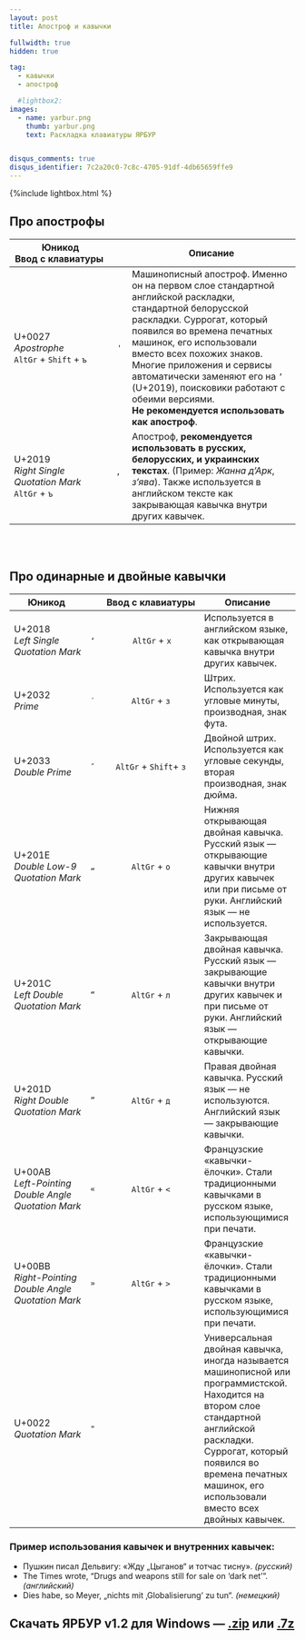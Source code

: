 ```yaml
---
layout: post
title: Апостроф и кавычки

fullwidth: true
hidden: true

tag:
  - кавычки
  - апостроф

  #lightbox2:
images:
  - name: yarbur.png
    thumb: yarbur.png
    text: Раскладка клавиатуры ЯРБУР


disqus_comments: true
disqus_identifier: 7c2a20c0-7c8c-4705-91df-4db65659ffe9
---
```


{%include lightbox.html %}

## Про апострофы

 Юникод<br>Ввод c клавиатуры |   | Описание
-------                                        |    :----:|-----
U+0027<br>_Apostrophe_<br>`AltGr` + `Shift` + `ъ`| `'` | Машинописный апостроф. Именно он на первом слое стандартной английской раскладки, стандартной белорусской раскладки. Суррогат, который появился во времена печатных машинок, его использовали вместо всех похожих знаков. Многие приложения и сервисы автоматически заменяют его на `’` (U+2019), поисковики работают с обеими версиями.<br>**Не рекомендуется использовать как апостроф**.
U+2019<br>_Right Single Quotation Mark_<br>`AltGr` + `ъ`| `’` |       Апостроф, **рекомендуется использовать в русских, белорусских, и украинских текстах**. (Пример: *Жанна д’Арк*, *з’ява*). Также используется в английском тексте как закрывающая кавычка внутри других кавычек.

<br><br>


## Про одинарные и двойные кавычки

 Юникод |  |Ввод с клавиатуры  | Описание
-------| -----|                :----:      |-----
U+2018<br> _Left Single Quotation Mark_                 | `‘` | `AltGr` + `х`          | Используется в английском языке, как открывающая кавычка внутри других кавычек.
U+2032<br> _Prime_                                      | `′`| `AltGr` + `з`          | Штрих. Используется как угловые минуты, производная, знак фута.
U+2033<br> _Double Prime_                               | `″` | `AltGr` + `Shift`+ `з` | Двойной штрих. Используется как угловые секунды, вторая производная, знак дюйма.
U+201E<br> _Double Low-9 Quotation Mark_             | `„` | `AltGr` + `о`          | Нижняя открывающая двойная кавычка. Русский язык — открывающие кавычки внутри других кавычек или при письме от руки. Английский язык — не используется.
U+201C<br> _Left Double Quotation Mark_                 | `“`| `AltGr` + `л`          | Закрывающая двойная кавычка. Русский язык — закрывающие кавычки внутри других кавычек и при письме от руки.  Английский язык — открывающие кавычки.
U+201D<br> _Right Double Quotation Mark_                | `”` | `AltGr` + `д`          | Правая двойная кавычка. Русский язык — не используются. Английский язык — закрывающие кавычки.
U+00AB<br> _Left-Pointing Double Angle Quotation Mark_  | `«` | `AltGr` + `<`          | Французские «кавычки-ёлочки». Стали традиционными кавычками в русском языке, использующимися при печати.
U+00BB<br> _Right-Pointing Double Angle Quotation Mark_ | `»` | `AltGr` + `>`          | Французские «кавычки-ёлочки». Стали традиционными кавычками в русском языке, использующимися при печати.
U+0022<br> _Quotation Mark_                             | `"` |                        | Универсальная двойная кавычка, иногда называется машинописной или программистской. Находится на втором слое стандартной английской раскладки. Суррогат, который появился во времена печатных машинок, его использовали вместо всех двойных кавычек.


### Пример использования кавычек и внутренних кавычек:

* Пушкин писал Дельвигу: «Жду „Цыганов“ и тотчас тисну». *(русский)*
* The Times wrote, “Drugs and weapons still for sale on ‘dark net’”. *(английский)*
* Dies habe, so Meyer, „nichts mit ‚Globalisierung‘ zu tun“. *(немецкий)*


## Скачать ЯРБУР v1.2 для Windows — **[.zip](https://github.com/yalov/yarbur-keyboard-layouts/releases/download/1.2/Yarbur_v1.2.zip)** или **[.7z](https://github.com/yalov/yarbur-keyboard-layouts/releases/download/1.2/Yarbur_v1.2.7z)**
